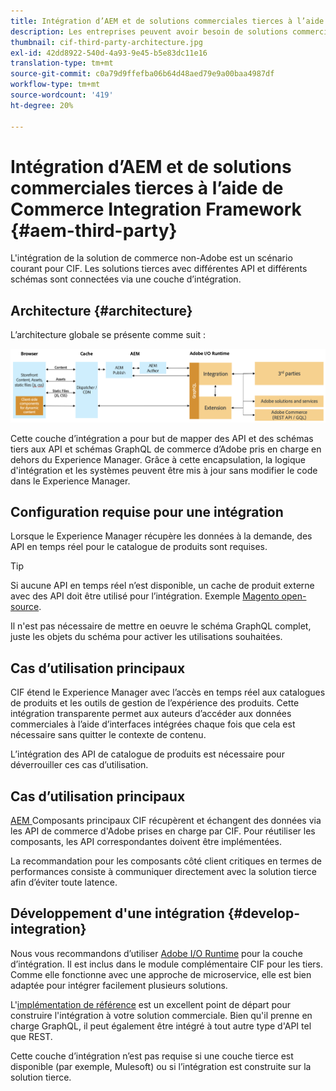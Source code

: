 ```yaml
---
title: Intégration d’AEM et de solutions commerciales tierces à l’aide de Commerce Integration Framework
description: Les entreprises peuvent avoir besoin de solutions commerciales tierces supplémentaires pour alimenter leur vitrine. Le cadre d’intégration commerciale (CIF) peut être utilisé dans de tels scénarios d’intégration pour connecter une solution commerciale tierce à Adobe Experience Manager à l’aide de l’environnement d’exécution d’E/S.
thumbnail: cif-third-party-architecture.jpg
exl-id: 42dd8922-540d-4a93-9e45-b5e83dc11e16
translation-type: tm+mt
source-git-commit: c0a79d9ffefba06b64d48aed79e9a00baa4987df
workflow-type: tm+mt
source-wordcount: '419'
ht-degree: 20%

---
```


# Intégration d’AEM et de solutions commerciales tierces à l’aide de Commerce Integration Framework {#aem-third-party}

L&#39;intégration de la solution de commerce non-Adobe est un scénario courant pour CIF. Les solutions tierces avec différentes API et différents schémas sont connectées via une couche d’intégration.

## Architecture {#architecture}

L’architecture globale se présente comme suit :

![Présentation de l’architecture d’AEM non Magento/solutions tierces](../assets//AEM_nonMagento_Architecture.png)

Cette couche d’intégration a pour but de mapper des API et des schémas tiers aux API et schémas GraphQL de commerce d’Adobe pris en charge en dehors du Experience Manager. Grâce à cette encapsulation, la logique d&#39;intégration et les systèmes peuvent être mis à jour sans modifier le code dans le Experience Manager.

## Configuration requise pour une intégration

Lorsque le Experience Manager récupère les données à la demande, des API en temps réel pour le catalogue de produits sont requises.

>[!TIP]
>
>Si aucune API en temps réel n’est disponible, un cache de produit externe avec des API doit être utilisé pour l’intégration. Exemple [Magento open-source](https://magento.com/products/magento-open-source).

Il n&#39;est pas nécessaire de mettre en oeuvre le schéma GraphQL complet, juste les objets du schéma pour activer les utilisations souhaitées.

## Cas d’utilisation principaux

CIF étend le Experience Manager avec l’accès en temps réel aux catalogues de produits et les outils de gestion de l’expérience des produits. Cette intégration transparente permet aux auteurs d’accéder aux données commerciales à l’aide d’interfaces intégrées chaque fois que cela est nécessaire sans quitter le contexte de contenu.

L’intégration des API de catalogue de produits est nécessaire pour déverrouiller ces cas d’utilisation.

## Cas d’utilisation principaux

[AEM ](https://github.com/adobe/aem-core-cif-components) Composants principaux CIF récupèrent et échangent des données via les API de commerce d&#39;Adobe prises en charge par CIF. Pour réutiliser les composants, les API correspondantes doivent être implémentées.

La recommandation pour les composants côté client critiques en termes de performances consiste à communiquer directement avec la solution tierce afin d’éviter toute latence.

## Développement d&#39;une intégration {#develop-integration}

Nous vous recommandons d’utiliser [Adobe I/O Runtime](https://www.adobe.io/apis/experienceplatform/runtime.html) pour la couche d’intégration. Il est inclus dans le module complémentaire CIF pour les tiers. Comme elle fonctionne avec une approche de microservice, elle est bien adaptée pour intégrer facilement plusieurs solutions.

L&#39;[implémentation de référence](https://github.com/adobe/commerce-cif-graphql-integration-reference) est un excellent point de départ pour construire l&#39;intégration à votre solution commerciale. Bien qu&#39;il prenne en charge GraphQL, il peut également être intégré à tout autre type d&#39;API tel que REST.

Cette couche d’intégration n’est pas requise si une couche tierce est disponible (par exemple, Mulesoft) ou si l’intégration est construite sur la solution tierce.
